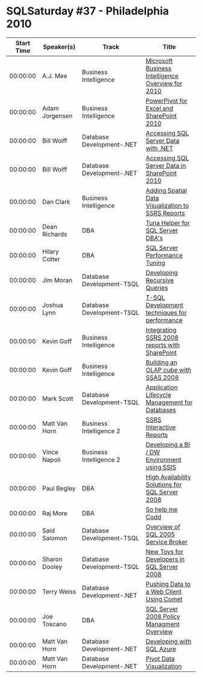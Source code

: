 # SQLSaturday #37 - Philadelphia 2010
Start Time|Speaker(s)|Track|Title
---|---|---|---
00:00:00|A.J. Mee|Business Intelligence|[Microsoft Business Intelligence Overview for 2010](28501.md)
00:00:00|Adam Jorgensen|Business Intelligence|[PowerPivot for Excel and SharePoint 2010](28515.md)
00:00:00|Bill Wolff|Database Development-.NET|[Accessing SQL Server Data with .NET](29057.md)
00:00:00|Bill Wolff|Database Development-.NET|[Accessing SQL Server Data in SharePoint 2010](29058.md)
00:00:00|Dan Clark|Business Intelligence|[Adding Spatial Data Visualization to SSRS Reports](29822.md)
00:00:00|Dean Richards|DBA|[Tuna Helper for SQL Server DBA's](29874.md)
00:00:00|Hilary Cotter|DBA|[SQL Server Performance Tuning](30318.md)
00:00:00|Jim Moran|Database Development-TSQL|[Developing Recursive Queries](30884.md)
00:00:00|Joshua Lynn|Database Development-TSQL|[T-SQL Development techniques for performance ](31058.md)
00:00:00|Kevin Goff|Business Intelligence|[Integrating SSRS 2008 reports with SharePoint ](31348.md)
00:00:00|Kevin Goff|Business Intelligence|[Building an OLAP cube with SSAS 2008](31350.md)
00:00:00|Mark Scott|Database Development-TSQL|[Application Lifecycle Management for Databases](31578.md)
00:00:00|Matt Van Horn|Business Intelligence 2|[SSRS Interactive Reports](31625.md)
00:00:00|Vince Napoli|Business Intelligence 2|[Developing a BI / DW Environment using SSIS](32139.md)
00:00:00|Paul Begley|DBA|[High Availability Solutions for SQL Server 2008](32164.md)
00:00:00|Raj More|DBA|[So help me Codd](32363.md)
00:00:00|Said Salomon|Database Development-TSQL|[Overview of SQL 2005 Service Broker](32744.md)
00:00:00|Sharon Dooley|Database Development-TSQL|[New Toys for Developers in SQL Server 2008](32903.md)
00:00:00|Terry Weiss|Database Development-.NET|[Pushing Data to a Web Client Using Comet](33367.md)
00:00:00|Joe Toscano|DBA|[SQL Server 2008 Policy Managment Overview](33774.md)
00:00:00|Matt Van Horn|Database Development-.NET|[Developing with SQL Azure](34519.md)
00:00:00|Matt Van Horn|Database Development-.NET|[Pivot Data Visualization](34520.md)
